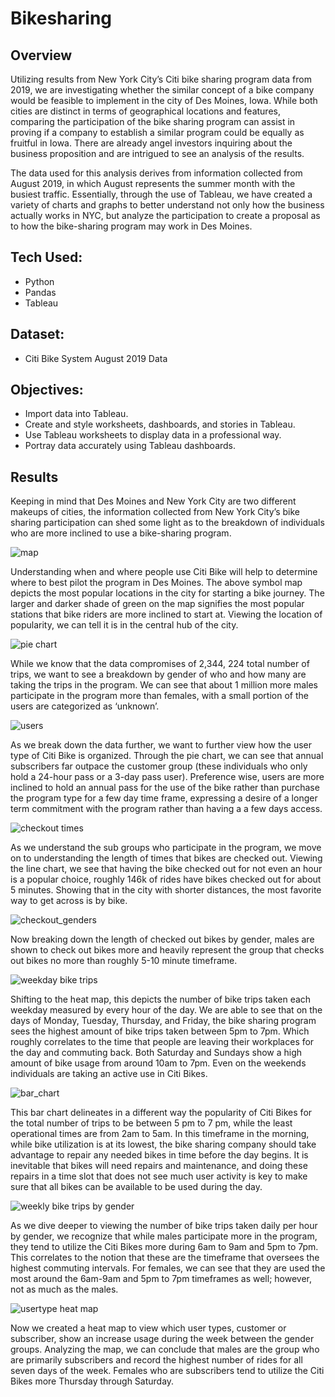 # Bikesharing

## Overview
Utilizing results from New York City’s Citi bike sharing program data from 2019, we are investigating whether the similar concept of a bike company would be feasible to implement in the city of Des Moines, Iowa. While both cities are distinct in terms of geographical locations and features, comparing the participation of the bike sharing program can assist in proving if a company to establish a similar program could be equally as fruitful in Iowa. There are already angel investors inquiring about the business proposition and are intrigued to see an analysis of the results. 

The data used for this analysis derives from information collected from August 2019, in which August represents the summer month with the busiest traffic. Essentially, through the use of Tableau, we have created a variety of charts and graphs to better understand not only how the business actually works in NYC, but analyze the participation to create a proposal as to how the bike-sharing program may work in Des Moines. 

## Tech Used:
- Python
- Pandas
- Tableau

## Dataset:
- Citi Bike System August 2019 Data

## Objectives: 
- Import data into Tableau.
- Create and style worksheets, dashboards, and stories in Tableau.
- Use Tableau worksheets to display data in a professional way.
- Portray data accurately using Tableau dashboards.

## Results
Keeping in mind that Des Moines and New York City are two different makeups of cities, the information collected from New York City’s bike sharing participation can shed some light as to the breakdown of individuals who are more inclined to use a bike-sharing program.

![map](images/start_point_map.png)

Understanding when and where people use Citi Bike will help to determine where to best pilot the program in Des Moines. The above symbol map depicts the most popular locations in the city for starting a bike journey. The larger and darker shade of green on the map signifies the most popular stations that bike riders are more inclined to start at. Viewing the location of popularity, we can tell it is in the central hub of the city. 

![pie chart](images/gender_breakdown.png)

While we know that the data compromises of 2,344, 224 total number of trips, we want to see a breakdown by gender of who and how many are taking the trips in the program. We can see that about 1 million more males participate in the program more than females, with a small portion of the users are categorized as ‘unknown’. 

![users](images/usertype_breakdown.png)

As we break down the data further, we want to further view how the user type of Citi Bike is organized. Through the pie chart, we can see that annual subscribers far outpace the customer group (these individuals who only hold a 24-hour pass or a 3-day pass user). Preference wise, users are more inclined to hold an annual pass for the use of the bike rather than purchase the program type for a few day time frame, expressing a desire of a longer term commitment with the program rather than having a a few days access.

![checkout times](images/checkout_times_users.png)

As we understand the sub groups who participate in the program, we move on to understanding the length of times that bikes are checked out. Viewing the line chart, we see that having the bike checked out for not even an hour is a popular choice, roughly 146k of rides have bikes checked out for about 5 minutes. Showing that in the city with shorter distances, the most favorite way to get across is by bike. 

![checkout_genders](images/checkout_times_genders.png)

Now breaking down the length of checked out bikes by gender, males are shown to check out bikes more and heavily represent the group that checks out bikes no more than roughly 5-10 minute timeframe. 

![weekday bike trips](images/bike_trips_weekday.png)

Shifting to the heat map, this depicts the number of bike trips taken each weekday measured by every hour of the day. We are able to see that on the days of Monday, Tuesday, Thursday, and Friday, the bike sharing program sees the highest amount of bike trips taken between 5pm to 7pm. Which roughly correlates to the time that people are leaving their workplaces for the day and commuting back. Both Saturday and Sundays show a high amount of bike usage from around 10am to 7pm. Even on the weekends individuals are taking an active use in Citi Bikes. 

![bar_chart](images/august_peak_hours.png)

This bar chart delineates in a different way the popularity of Citi Bikes for the total number of trips to be between 5 pm to 7 pm, while the least operational times are from 2am to 5am. In this timeframe in the morning, while bike utilization is at its lowest, the bike sharing company should take advantage to repair any needed bikes in time before the day begins. It is inevitable that bikes will need repairs and maintenance, and doing these repairs in a time slot that does not see much user activity is key to make sure that all bikes can be available to be used during the day. 

![weekly bike trips by gender](images/biketrips_weekday_gender.png)

As we dive deeper to viewing the number of bike trips taken daily per hour by gender, we recognize that while males participate more in the program, they tend to utilize the Citi Bikes more during 6am to 9am and 5pm to 7pm. This correlates to the notion that these are the timeframe that oversees the highest commuting intervals. For females, we can see that they are used the most around the 6am-9am and 5pm to 7pm timeframes as well; however, not as much as the males.

![usertype heat map](images/rides_usertype_gender.png)

Now we created a heat map to view which user types, customer or subscriber, show an increase usage during the week between the gender groups. Analyzing the map, we can conclude that males are the group who are primarily subscribers and record the highest number of rides for all seven days of the week. Females who are subscribers tend to utilize the Citi Bikes more Thursday through Saturday. 

